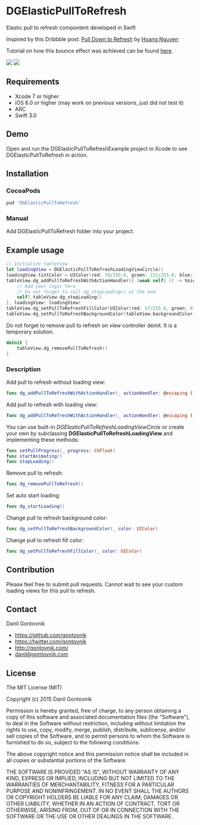 # DGElasticPullToRefresh
Elastic pull to refresh compontent developed in Swift

Inspired by this Dribbble post: [Pull Down to Refresh](https://dribbble.com/shots/2232385-Pull-Down-to-Refresh) by [Hoang Nguyen](https://dribbble.com/Hoanguyen)

Tutorial on how this bounce effect was achieved can be found [here](https://medium.com/@gontovnik/elastic-view-animation-or-how-i-built-dgelasticpulltorefresh-269a3ba8636e#.9dioekqv6).

![](https://raw.githubusercontent.com/gontovnik/DGElasticPullToRefresh/master/DGElasticPullToRefreshPreview1.gif)
![](https://raw.githubusercontent.com/gontovnik/DGElasticPullToRefresh/master/DGElasticPullToRefreshPreview2.gif)

## Requirements
* Xcode 7 or higher
* iOS 8.0 or higher (may work on previous versions, just did not test it)
* ARC
* Swift 3.0

## Demo

Open and run the DGElasticPullToRefreshExample project in Xcode to see DGElasticPullToRefresh in action.

## Installation

### CocoaPods

``` ruby
pod 'DGElasticPullToRefresh'
```

### Manual

Add DGElasticPullToRefresh folder into your project.

## Example usage

``` swift
// Initialize tableView
let loadingView = DGElasticPullToRefreshLoadingViewCircle()
loadingView.tintColor = UIColor(red: 78/255.0, green: 221/255.0, blue: 200/255.0, alpha: 1.0)
tableView.dg_addPullToRefreshWithActionHandler({ [weak self] () -> Void in
    // Add your logic here
    // Do not forget to call dg_stopLoading() at the end
    self?.tableView.dg_stopLoading()
}, loadingView: loadingView)
tableView.dg_setPullToRefreshFillColor(UIColor(red: 57/255.0, green: 67/255.0, blue: 89/255.0, alpha: 1.0))
tableView.dg_setPullToRefreshBackgroundColor(tableView.backgroundColor!)
```

Do not forget to remove pull to refresh on view controller deinit. It is a temporary solution.

``` swift
deinit {
    tableView.dg_removePullToRefresh()
}
```

### Description

Add pull to refresh without loading view:

``` swift
func dg_addPullToRefreshWithActionHandler(_ actionHandler: @escaping () -> Void)
```

Add pull to refresh with loading view:

``` swift
func dg_addPullToRefreshWithActionHandler(_ actionHandler: @escaping () -> Void, loadingView: DGElasticPullToRefreshLoadingView?)
```

You can use built-in *DGElasticPullToRefreshLoadingViewCircle* or create your own by subclassing **DGElasticPullToRefreshLoadingView** and implementing these methods:

``` swift
func setPullProgress(_ progress: CGFloat)
func startAnimating()
func stopLoading()
```

Remove pull to refresh:

``` swift
func dg_removePullToRefresh()
```

Set auto start loading:

``` swift
func dg_startLoading()
```

Change pull to refresh background color:

``` swift
func dg_setPullToRefreshBackgroundColor(_ color: UIColor)
```

Change pull to refresh fill color:

``` swift
func dg_setPullToRefreshFillColor(_ color: UIColor)
```

## Contribution

Please feel free to submit pull requests. Cannot wait to see your custom loading views for this pull to refresh.

## Contact

Danil Gontovnik

- https://github.com/gontovnik
- https://twitter.com/gontovnik
- http://gontovnik.com/
- danil@gontovnik.com

## License

The MIT License (MIT)

Copyright (c) 2015 Danil Gontovnik

Permission is hereby granted, free of charge, to any person obtaining a copy
of this software and associated documentation files (the "Software"), to deal
in the Software without restriction, including without limitation the rights
to use, copy, modify, merge, publish, distribute, sublicense, and/or sell
copies of the Software, and to permit persons to whom the Software is
furnished to do so, subject to the following conditions:

The above copyright notice and this permission notice shall be included in all
copies or substantial portions of the Software.

THE SOFTWARE IS PROVIDED "AS IS", WITHOUT WARRANTY OF ANY KIND, EXPRESS OR
IMPLIED, INCLUDING BUT NOT LIMITED TO THE WARRANTIES OF MERCHANTABILITY,
FITNESS FOR A PARTICULAR PURPOSE AND NONINFRINGEMENT. IN NO EVENT SHALL THE
AUTHORS OR COPYRIGHT HOLDERS BE LIABLE FOR ANY CLAIM, DAMAGES OR OTHER
LIABILITY, WHETHER IN AN ACTION OF CONTRACT, TORT OR OTHERWISE, ARISING FROM,
OUT OF OR IN CONNECTION WITH THE SOFTWARE OR THE USE OR OTHER DEALINGS IN THE
SOFTWARE.

